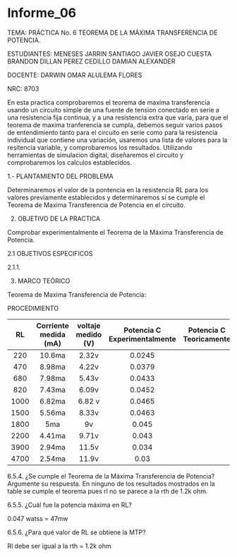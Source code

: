 # Informe_06

TEMA: PRÁCTICA No. 6 TEOREMA DE LA MÁXIMA TRANSFERENCIA DE POTENCIA.

ESTUDIANTES:  MENESES JARRIN SANTIAGO JAVIER OSEJO CUESTA BRANDON DILLAN PEREZ CEDILLO DAMIAN ALEXANDER 
    
DOCENTE: DARWIN OMAR ALULEMA FLORES 
 
NRC:  8703

En esta practica comprobaremos el teorema de maxima transferencia usando un circuito simple de una fuente de tension conectado en serie a una resistencia fija continua, y a una resistencia extra que varia, para que el teorema de maxima tranferencia se cumpla, debemos seguir varios pasos de entendimiento tanto para el circuito en serie como para la resistencia individual que contiene una variación, usaremos una lista de valores para la resitencia variable, y comprobaremos los resultados. Utilizando herramientas de simulacion digital, diseñaremos el circuito y comprobaremos los calculos establecidos.

1.- PLANTAMIENTO DEL PROBLEMA	

Determinaremos el valor de la pontencia en la resistencia RL para los valores previamente establecidos y determinaremos si se cumple el Teorema de Maxima Transferencia de Potencia en el circuito.

2. OBJETIVO DE LA PRACTICA

Comprobar experimentalmente el Teorema de la Máxima Transferencia de Potencia.

2.1 OBJETIVOS ESPECIFICOS

2.1.1. 

3. MARCO TEÓRICO

Teorema de Maxima Transferencia de Potencia:

PROCEDIMIENTO



|   RL   |Corriente medida (mA)| voltaje medido (V) |Potencia C Experimentalmente| Potencia C Teoricamente|
|:---: |  :---:  | :---:  | :---:   |:---:     |
|220 | 10.6ma | 2.32v| 0.0245|
|470 |  8.98ma | 4.22v| 0.0379|
|680 |  7.98ma  |5.43v|0.0433|
|820 |   7.43ma  | 6.09v|0.0452|
|1000  | 6.82ma | 6.82 v| 0.0465|
|1500 |   5.56ma | 8.33v|0.0463|
|1800    | 5ma  | 9v| 0.045|
|2200|  4.41ma| 9.71v|0.043|
|3900|  2.94ma|  11.5v|0.034|
|4700 |   2.54ma  | 11.9v |0.03|

6.5.4. ¿Se cumple el Teorema de la Máxima Transferencia de Potencia? Argumente su
respuesta.
En ninguno de los resultados mostrados en la table se cumple el teorema pues rl no se parece a la rth de 1.2k ohm. 

6.5.5. ¿Cuál fue la potencia máxima en RL? 

0.047 watss = 47mw


6.5.6. ¿Para qué valor de RL se obtiene la MTP?

Rl debe ser igual a la rth = 1.2k ohm


